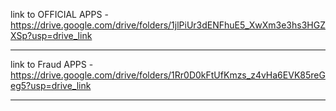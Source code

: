 link to OFFICIAL APPS - https://drive.google.com/drive/folders/1jlPiUr3dENFhuE5_XwXm3e3hs3HGZXSp?usp=drive_link

---------------------------------------------------------------------------------------------------------------

link to Fraud APPS - https://drive.google.com/drive/folders/1Rr0D0kFtUfKmzs_z4vHa6EVK85reGeg5?usp=drive_link

---------------------------------------------------------------------------------------------------------------
